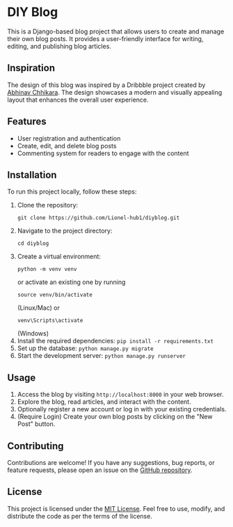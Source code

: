# DIY Blog

This is a Django-based blog project that allows users to create and manage their own blog posts. It provides a user-friendly interface for writing, editing, and publishing blog articles.

## Inspiration

The design of this blog was inspired by a Dribbble project created by [Abhinav Chhikara](https://dribbble.com/shots/2463983-Blog-design). The design showcases a modern and visually appealing layout that enhances the overall user experience.

## Features

- User registration and authentication
- Create, edit, and delete blog posts
- Commenting system for readers to engage with the content

## Installation

To run this project locally, follow these steps:

1. Clone the repository: 
    ```
    git clone https://github.com/Lionel-hub1/diyblog.git
    ```
2. Navigate to the project directory: 
    ```
    cd diyblog
    ```
3. Create a virtual environment: 
    ```
    python -m venv venv
    ``` 
    or activate an existing one by running 
    ```
    source venv/bin/activate
    ```
    (Linux/Mac) or
    ```
    venv\Scripts\activate
    ```
    (Windows)
4. Install the required dependencies: `pip install -r requirements.txt`
5. Set up the database: `python manage.py migrate`
6. Start the development server: `python manage.py runserver`

## Usage

1. Access the blog by visiting `http://localhost:8000` in your web browser.
2. Explore the blog, read articles, and interact with the content.
3. Optionally register a new account or log in with your existing credentials.
4. (Require Login) Create your own blog posts by clicking on the "New Post" button.

## Contributing

Contributions are welcome! If you have any suggestions, bug reports, or feature requests, please open an issue on the [GitHub repository](https://github.com/Lionel-hub1/diyblog).

## License

This project is licensed under the [MIT License](./LICENSE). Feel free to use, modify, and distribute the code as per the terms of the license.
